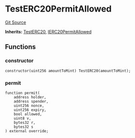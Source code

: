 # TestERC20PermitAllowed
[Git Source](https://github.com/KYRDTeam/ilo-contracts/blob/1de4d92cce6f0722e8736db455733703c706f30f/src/test/TestERC20PermitAllowed.sol)

**Inherits:**
[TestERC20](/src/test/TestERC20.sol/contract.TestERC20.md), [IERC20PermitAllowed](/src/interfaces/external/IERC20PermitAllowed.sol/interface.IERC20PermitAllowed.md)


## Functions
### constructor


```solidity
constructor(uint256 amountToMint) TestERC20(amountToMint);
```

### permit


```solidity
function permit(
    address holder,
    address spender,
    uint256 nonce,
    uint256 expiry,
    bool allowed,
    uint8 v,
    bytes32 r,
    bytes32 s
) external override;
```

